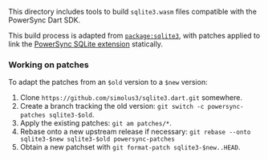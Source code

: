 This directory includes tools to build `sqlite3.wasm` files compatible with the
PowerSync Dart SDK.

This build process is adapted from [`package:sqlite3`][upstream], with patches
applied to link the [PowerSync SQLite extension][core] statically.

### Working on patches

To adapt the patches from an `$old` version to a `$new` version:

1. Clone `https://github.com/simolus3/sqlite3.dart.git` somewhere.
2. Create a branch tracking the old version: `git switch -c powersync-patches sqlite3-$old`.
3. Apply the existing patches: `git am patches/*`.
4. Rebase onto a new upstream release if necessary: `git rebase --onto sqlite3-$new sqlite3-$old powersync-patches`
5. Obtain a new patchset with `git format-patch sqlite3-$new..HEAD`.

[upstream]: https://github.com/simolus3/sqlite3.dart/tree/main/sqlite3/assets/wasm
[core]: https://github.com/powersync-ja/powersync-sqlite-core
